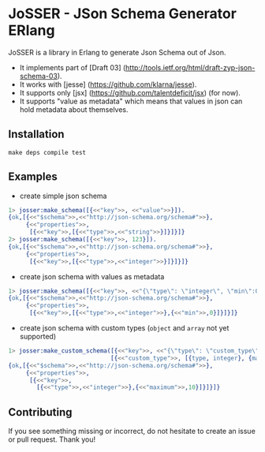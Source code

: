 JoSSER - JSon Schema Generator ERlang
===========================

JoSSER is a library in Erlang to generate Json Schema out of Json. 

* It implements part of [Draft 03] (http://tools.ietf.org/html/draft-zyp-json-schema-03).
* It works with [jesse] (https://github.com/klarna/jesse).
* It supports only [jsx] (https://github.com/talentdeficit/jsx) (for now).
* It supports "value as metadata" which means that values in json can hold metadata
  about themselves.

Installation
------------

`make deps compile test`

Examples
--------

* create simple json schema

```erlang
1> josser:make_schema([{<<"key">>, <<"value">>}]).
{ok,[{<<"$schema">>,<<"http://json-schema.org/schema#">>},
     {<<"properties">>,
      [{<<"key">>,[{<<"type">>,<<"string">>}]}]}]}
2> josser:make_schema([{<<"key">>, 123}]).
{ok,[{<<"$schema">>,<<"http://json-schema.org/schema#">>},
     {<<"properties">>,
      [{<<"key">>,[{<<"type">>,<<"integer">>}]}]}]}
```

* create json schema with values as metadata

```erlang
1> josser:make_schema([{<<"key">>, <<"{\"type\": \"integer\", \"min\":0}">>}], [{value_as_metadata, true}]).
{ok,[{<<"$schema">>,<<"http://json-schema.org/schema#">>},
     {<<"properties">>,
      [{<<"key">>,[{<<"type">>,<<"integer">>},{<<"min">>,0}]}]}]}
```

* create json schema with custom types (`object` and `array` not yet supported)

```erlang
1> josser:make_custom_schema([{<<"key">>, <<"{\"type\": \"custom_type\"}">>}], 
                             [{<<"custom_type">>, [{type, integer}, {maximum, 10}]}]).
{ok,[{<<"$schema">>,<<"http://json-schema.org/schema#">>},
     {<<"properties">>,
      [{<<"key">>,
        [{<<"type">>,<<"integer">>},{<<"maximum">>,10}]}]}]}
```

Contributing
------------
If you see something missing or incorrect, do not hesitate to create an issue
or pull request. Thank you!
